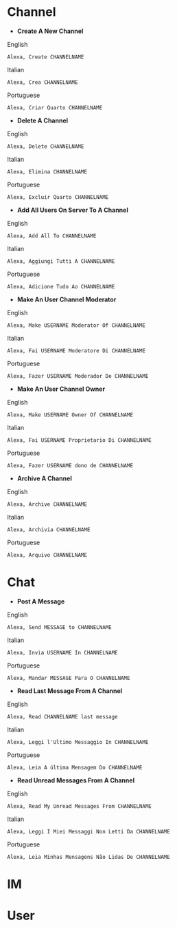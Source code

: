# Channel

-   **Create A New Channel**

English

```
Alexa, Create CHANNELNAME
```

Italian

```
Alexa, Crea CHANNELNAME
```

Portuguese

```
Alexa, Criar Quarto CHANNELNAME
```

-   **Delete A Channel**

English

```
Alexa, Delete CHANNELNAME
```

Italian

```
Alexa, Elimina CHANNELNAME
```

Portuguese

```
Alexa, Excluir Quarto CHANNELNAME
```

-   **Add All Users On Server To A Channel**

English

```
Alexa, Add All To CHANNELNAME
```

Italian

```
Alexa, Aggiungi Tutti A CHANNELNAME
```

Portuguese

```
Alexa, Adicione Tudo Ao CHANNELNAME
```

-   **Make An User Channel Moderator**

English

```
Alexa, Make USERNAME Moderator Of CHANNELNAME
```

Italian

```
Alexa, Fai USERNAME Moderatore Di CHANNELNAME
```

Portuguese

```
Alexa, Fazer USERNAME Moderador De CHANNELNAME
```

-   **Make An User Channel Owner**

English

```
Alexa, Make USERNAME Owner Of CHANNELNAME
```

Italian

```
Alexa, Fai USERNAME Proprietario Di CHANNELNAME
```

Portuguese

```
Alexa, Fazer USERNAME dono de CHANNELNAME
```

-   **Archive A Channel**

English

```
Alexa, Archive CHANNELNAME
```

Italian

```
Alexa, Archivia CHANNELNAME
```

Portuguese

```
Alexa, Arquivo CHANNELNAME
```

# Chat

-   **Post A Message**

English

```
Alexa, Send MESSAGE to CHANNELNAME
```

Italian

```
Alexa, Invia USERNAME In CHANNELNAME
```

Portuguese

```
Alexa, Mandar MESSAGE Para O CHANNELNAME
```

-   **Read Last Message From A Channel**

English

```
Alexa, Read CHANNELNAME last message
```

Italian

```
Alexa, Leggi l'Ultimo Messaggio In CHANNELNAME
```

Portuguese

```
Alexa, Leia A última Mensagem Do CHANNELNAME
```

-   **Read Unread Messages From A Channel**

English

```
Alexa, Read My Unread Messages From CHANNELNAME
```

Italian

```
Alexa, Leggi I Miei Messaggi Non Letti Da CHANNELNAME
```

Portuguese

```
Alexa, Leia Minhas Mensagens Não Lidas De CHANNELNAME

```

# IM

# User
